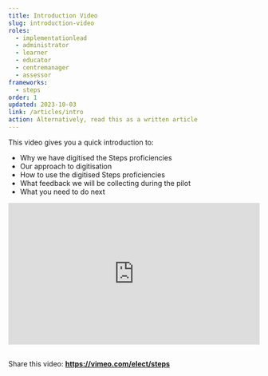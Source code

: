 ```yaml
---
title: Introduction Video
slug: introduction-video
roles:
  - implementationlead
  - administrator
  - learner
  - educator
  - centremanager
  - assessor
frameworks:
  - steps
order: 1
updated: 2023-10-03
link: /articles/intro
action: Alternatively, read this as a written article
---
```

This video gives you a quick introduction to:
-	Why we have digitised the Steps proficiencies
-	Our approach to digitisation
-	How to use the digitised Steps proficiencies
-	What feedback we will be collecting during the pilot
-	What you need to do next

<div style="padding:56.25% 0 0 0;position:relative;"><iframe src="https://player.vimeo.com/video/771104421?h=f4c1eb5165&amp;badge=0&amp;autopause=0&amp;player_id=0&amp;app_id=58479" frameborder="0" allow="autoplay; fullscreen; picture-in-picture" allowfullscreen style="position:absolute;top:0;left:0;width:100%;height:100%;" title="Digitised Steps proficiencies"></iframe></div><script src="https://player.vimeo.com/api/player.js"></script><br />

Share this video: **https://vimeo.com/elect/steps**